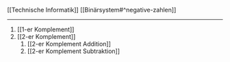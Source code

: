 [[Technische Informatik]]
[[Binärsystem#^negative-zahlen]]

---

1. [[1-er Komplement]]
2. [[2-er Komplement]]
	1. [[2-er Komplement Addition]]
	2. [[2-er Komplement Subtraktion]]
